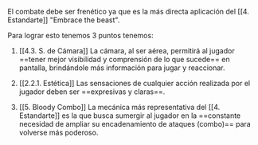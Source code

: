 
El combate debe ser frenético ya que es la más directa aplicación del [[4. Estandarte]] "Embrace the beast". 

Para lograr esto tenemos 3 puntos tenemos: 

1. [[4.3. S. de Cámara]]
La cámara, al ser aérea, permitirá al jugador ==tener mejor visibilidad y comprensión de lo que sucede== en pantalla, brindándole más información para jugar y reaccionar.

2. [[2.2.1. Estética]]
Las sensaciones de cualquier acción realizada por el jugador deben ser ==expresivas y claras==.

3. [[5. Bloody Combo]]
La mecánica más representativa del [[4. Estandarte]] es la que busca sumergir al jugador en la ==constante necesidad de ampliar su encadenamiento de ataques (combo)== para volverse más poderoso.
